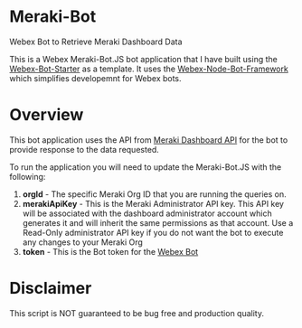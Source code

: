 # Meraki-Bot
Webex Bot to Retrieve Meraki Dashboard Data

This is a Webex Meraki-Bot.JS bot application that I have built using the [Webex-Bot-Starter](https://github.com/WebexSamples/webex-bot-starter) as a template. It uses the [Webex-Node-Bot-Framework](https://github.com/WebexCommunity/webex-node-bot-framework) which simplifies developemnt for Webex bots.

# Overview

This bot application uses the API from [Meraki Dashboard API](https://developer.cisco.com/meraki/api-v1/) for the bot to provide response to the data requested.

To run the application you will need to update the Meraki-Bot.JS with the following:

 1. **orgId** - The specific Meraki Org ID that you are running the queries on.
 2. **merakiApiKey** - This is the Meraki Administrator API key. This API key will be associated with the dashboard administrator account which generates it and will inherit the same permissions as that account. Use a Read-Only administrator API key if you do not want the bot to execute any changes to your Meraki Org
 3. **token** - This is the Bot token for the [Webex Bot](https://developer.webex.com/docs/bots)



# Disclaimer
This script is NOT guaranteed to be bug free and production quality.





